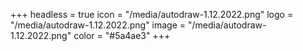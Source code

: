+++
headless = true
icon = "/media/autodraw-1.12.2022.png"
logo = "/media/autodraw-1.12.2022.png"
image = "/media/autodraw-1.12.2022.png"
color = "#5a4ae3"
+++
